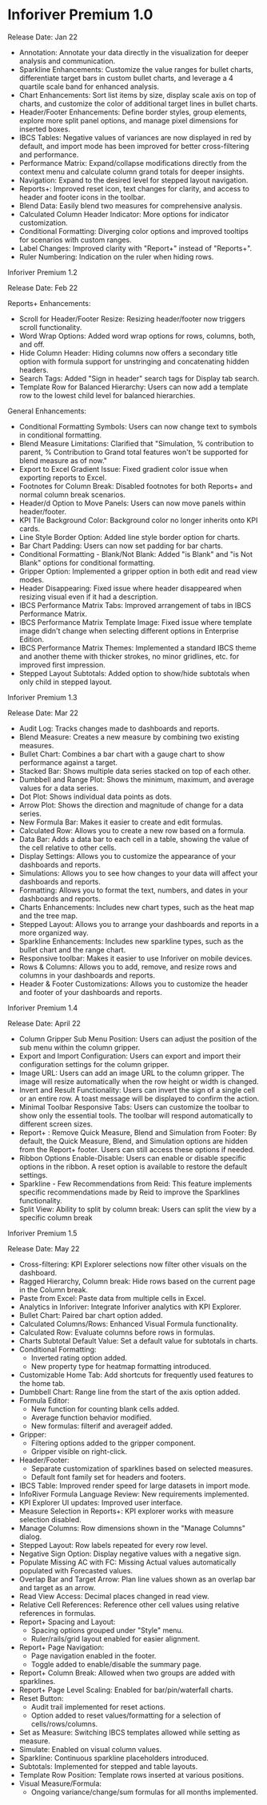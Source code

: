 
# Inforiver Premium 1.0

Release Date: Jan 22

- Annotation: Annotate your data directly in the visualization for deeper analysis and communication.
- Sparkline Enhancements: Customize the value ranges for bullet charts, differentiate target bars in custom bullet charts, and leverage a 4 quartile scale band for enhanced analysis.
- Chart Enhancements: Sort list items by size, display scale axis on top of charts, and customize the color of additional target lines in bullet charts.
- Header/Footer Enhancements: Define border styles, group elements, explore more split panel options, and manage pixel dimensions for inserted boxes.
- IBCS Tables: Negative values of variances are now displayed in red by default, and import mode has been improved for better cross-filtering and performance.
- Performance Matrix: Expand/collapse modifications directly from the context menu and calculate column grand totals for deeper insights.
- Navigation: Expand to the desired level for stepped layout navigation.
- Reports+: Improved reset icon, text changes for clarity, and access to header and footer icons in the toolbar.
- Blend Data: Easily blend two measures for comprehensive analysis.
- Calculated Column Header Indicator: More options for indicator customization.
- Conditional Formatting: Diverging color options and improved tooltips for scenarios with custom ranges.
- Label Changes: Improved clarity with "Report+" instead of "Reports+".
- Ruler Numbering: Indication on the ruler when hiding rows.

Inforiver Premium 1.2

Release Date: Feb 22

Reports+ Enhancements:

- Scroll for Header/Footer Resize: Resizing header/footer now triggers scroll functionality.
- Word Wrap Options: Added word wrap options for rows, columns, both, and off.
- Hide Column Header: Hiding columns now offers a secondary title option with formula support for unstringing and concatenating hidden headers.
- Search Tags: Added "Sign in header" search tags for Display tab search.
- Template Row for Balanced Hierarchy: Users can now add a template row to the lowest child level for balanced hierarchies.

General Enhancements:

- Conditional Formatting Symbols: Users can now change text to symbols in conditional formatting.
- Blend Measure Limitations: Clarified that "Simulation, % contribution to parent, % Contribution to Grand total features won't be supported for blend measure as of now."
- Export to Excel Gradient Issue: Fixed gradient color issue when exporting reports to Excel.
- Footnotes for Column Break: Disabled footnotes for both Reports+ and normal column break scenarios.
- Header/d Option to Move Panels: Users can now move panels within header/footer.
- KPI Tile Background Color: Background color no longer inherits onto KPI cards.
- Line Style Border Option: Added line style border option for charts.
- Bar Chart Padding: Users can now set padding for bar charts.
- Conditional Formatting - Blank/Not Blank: Added "is Blank" and "is Not Blank" options for conditional formatting.
- Gripper Option: Implemented a gripper option in both edit and read view modes.
- Header Disappearing: Fixed issue where header disappeared when resizing visual even if it had a description.
- IBCS Performance Matrix Tabs: Improved arrangement of tabs in IBCS Performance Matrix.
- IBCS Performance Matrix Template Image: Fixed issue where template image didn't change when selecting different options in Enterprise Edition.
- IBCS Performance Matrix Themes: Implemented a standard IBCS theme and another theme with thicker strokes, no minor gridlines, etc. for improved first impression.
- Stepped Layout Subtotals: Added option to show/hide subtotals when only child in stepped layout.

Inforiver Premium 1.3

Release Date: Mar 22

- Audit Log: Tracks changes made to dashboards and reports.
- Blend Measure: Creates a new measure by combining two existing measures.
- Bullet Chart: Combines a bar chart with a gauge chart to show performance against a target.
- Stacked Bar: Shows multiple data series stacked on top of each other.
- Dumbbell and Range Plot: Shows the minimum, maximum, and average values for a data series.
- Dot Plot: Shows individual data points as dots.
- Arrow Plot: Shows the direction and magnitude of change for a data series.
- New Formula Bar: Makes it easier to create and edit formulas.
- Calculated Row: Allows you to create a new row based on a formula.
- Data Bar: Adds a data bar to each cell in a table, showing the value of the cell relative to other cells.
- Display Settings: Allows you to customize the appearance of your dashboards and reports.
- Simulations: Allows you to see how changes to your data will affect your dashboards and reports.
- Formatting: Allows you to format the text, numbers, and dates in your dashboards and reports.
- Charts Enhancements: Includes new chart types, such as the heat map and the tree map.
- Stepped Layout: Allows you to arrange your dashboards and reports in a more organized way.
- Sparkline Enhancements: Includes new sparkline types, such as the bullet chart and the range chart.
- Responsive toolbar: Makes it easier to use Inforiver on mobile devices.
- Rows & Columns: Allows you to add, remove, and resize rows and columns in your dashboards and reports.
- Header & Footer Customizations: Allows you to customize the header and footer of your dashboards and reports.

Inforiver Premium 1.4

Release Date: April 22

- Column Gripper Sub Menu Position: Users can adjust the position of the sub menu within the column gripper.
- Export and Import Configuration: Users can export and import their configuration settings for the column gripper.
- Image URL: Users can add an image URL to the column gripper. The image will resize automatically when the row height or width is changed.
- Invert and Result Functionality: Users can invert the sign of a single cell or an entire row. A toast message will be displayed to confirm the action.
- Minimal Toolbar Responsive Tabs: Users can customize the toolbar to show only the essential tools. The toolbar will respond automatically to different screen sizes.
- Report+ : Remove Quick Measure, Blend and Simulation from Footer: By default, the Quick Measure, Blend, and Simulation options are hidden from the Report+ footer. Users can still access these options if needed.
- Ribbon Options Enable-Disable: Users can enable or disable specific options in the ribbon. A reset option is available to restore the default settings.
- Sparkline - Few Recommendations from Reid: This feature implements specific recommendations made by Reid to improve the Sparklines functionality.
- Split View: Ability to split by column break: Users can split the view by a specific column break

Inforiver Premium 1.5

Release Date: May 22

- Cross-filtering: KPI Explorer selections now filter other visuals on the dashboard.
- Ragged Hierarchy, Column break: Hide rows based on the current page in the Column break.
- Paste from Excel: Paste data from multiple cells in Excel.
- Analytics in Inforiver: Integrate Inforiver analytics with KPI Explorer.
- Bullet Chart: Paired bar chart option added.
- Calculated Columns/Rows: Enhanced Visual Formula functionality.
- Calculated Row: Evaluate columns before rows in formulas.
- Charts Subtotal Default Value: Set a default value for subtotals in charts.
- Conditional Formatting:
    - Inverted rating option added.
    - New property type for heatmap formatting introduced.
- Customizable Home Tab: Add shortcuts for frequently used features to the home tab.
- Dumbbell Chart: Range line from the start of the axis option added.
- Formula Editor:
    - New function for counting blank cells added.
    - Average function behavior modified.
    - New formulas: filterif and averageif added.
- Gripper:
    - Filtering options added to the gripper component.
    - Gripper visible on right-click.
- Header/Footer:
    - Separate customization of sparklines based on selected measures.
    - Default font family set for headers and footers.
- IBCS Table: Improved render speed for large datasets in import mode.
- InfoRiver Formula Language Review: New requirements implemented.
- KPI Explorer UI updates: Improved user interface.
- Measure Selection in Reports+: KPI explorer works with measure selection disabled.
- Manage Columns: Row dimensions shown in the "Manage Columns" dialog.
- Stepped Layout: Row labels repeated for every row level.
- Negative Sign Option: Display negative values with a negative sign.
- Populate Missing AC with FC: Missing Actual values automatically populated with Forecasted values.
- Overlap Bar and Target Arrow: Plan line values shown as an overlap bar and target as an arrow.
- Read View Access: Decimal places changed in read view.
- Relative Cell References: Reference other cell values using relative references in formulas.
- Report+ Spacing and Layout:
    - Spacing options grouped under "Style" menu.
    - Ruler/rails/grid layout enabled for easier alignment.
- Report+ Page Navigation:
    - Page navigation enabled in the footer.
    - Toggle added to enable/disable the summary page.
- Report+ Column Break: Allowed when two groups are added with sparklines.
- Report+ Page Level Scaling: Enabled for bar/pin/waterfall charts.
- Reset Button:
    - Audit trail implemented for reset actions.
    - Option added to reset values/formatting for a selection of cells/rows/columns.
- Set as Measure: Switching IBCS templates allowed while setting as measure.
- Simulate: Enabled on visual column values.
- Sparkline: Continuous sparkline placeholders introduced.
- Subtotals: Implemented for stepped and table layouts.
- Template Row Position: Template rows inserted at various positions.
- Visual Measure/Formula:
    - Ongoing variance/change/sum formulas for all months implemented.
